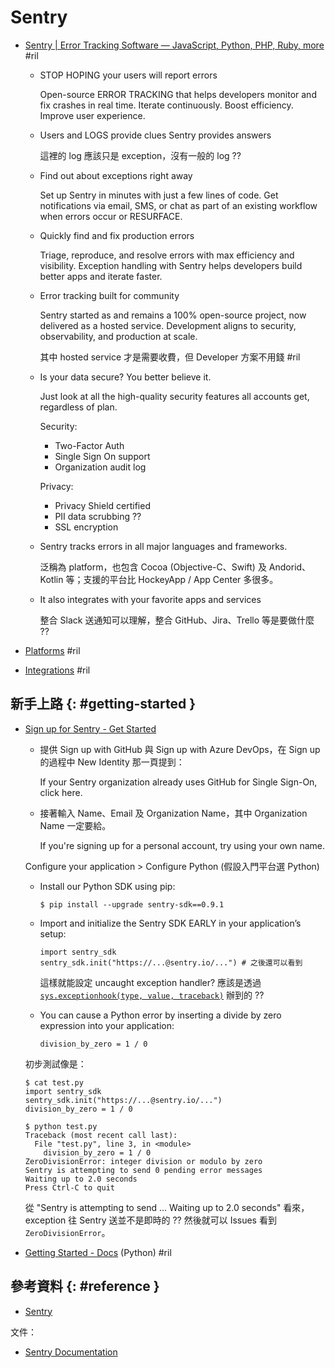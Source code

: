 # Sentry

  - [Sentry \| Error Tracking Software — JavaScript, Python, PHP, Ruby, more](https://sentry.io/welcome/) #ril

      - STOP HOPING your users will report errors

        Open-source ERROR TRACKING that helps developers monitor and fix crashes in real time. Iterate continuously. Boost efficiency. Improve user experience.

      - Users and LOGS provide clues Sentry provides answers

        這裡的 log 應該只是 exception，沒有一般的 log ??

      - Find out about exceptions right away

        Set up Sentry in minutes with just a few lines of code. Get notifications via email, SMS, or chat as part of an existing workflow when errors occur or RESURFACE.

      - Quickly find and fix production errors

        Triage, reproduce, and resolve errors with max efficiency and visibility. Exception handling with Sentry helps developers build better apps and iterate faster.

      - Error tracking built for community

        Sentry started as and remains a 100% open-source project, now delivered as a hosted service. Development aligns to security, observability, and production at scale.

        其中 hosted service 才是需要收費，但 Developer 方案不用錢 #ril

      - Is your data secure?  You better believe it.

        Just look at all the high-quality security features all accounts get, regardless of plan.

        Security:

          - Two-Factor Auth
          - Single Sign On support
          - Organization audit log

        Privacy:

          - Privacy Shield certified
          - PII data scrubbing ??
          - SSL encryption

      - Sentry tracks errors in all major languages and frameworks.

        泛稱為 platform，也包含 Cocoa (Objective-C、Swift) 及 Andorid、Kotlin 等；支援的平台比 HockeyApp / App Center 多很多。

      - It also integrates with your favorite apps and services

        整合 Slack 送通知可以理解，整合 GitHub、Jira、Trello 等是要做什麼 ??

  - [Platforms](https://sentry.io/platforms/) #ril
  - [Integrations](https://sentry.io/integrations/) #ril

## 新手上路 {: #getting-started }

  - [Sign up for Sentry - Get Started](https://sentry.io/signup/)

      - 提供 Sign up with GitHub 與 Sign up with Azure DevOps，在 Sign up 的過程中 New Identity 那一頁提到：

        If your Sentry organization already uses GitHub for Single Sign-On, click here.

      - 接著輸入 Name、Email 及 Organization Name，其中 Organization Name 一定要給。

        If you're signing up for a personal account, try using your own name.

    Configure your application > Configure Python (假設入門平台選 Python)

      - Install our Python SDK using pip:

            $ pip install --upgrade sentry-sdk==0.9.1

      - Import and initialize the Sentry SDK EARLY in your application’s setup:

            import sentry_sdk
            sentry_sdk.init("https://...@sentry.io/...") # 之後還可以看到

        這樣就能設定 uncaught exception handler? 應該是透過 [`sys.exceptionhook(type, value, traceback)`](https://docs.python.org/3/library/sys.html#sys.excepthook) 辦到的 ??

      - You can cause a Python error by inserting a divide by zero expression into your application:

            division_by_zero = 1 / 0

    初步測試像是：

        $ cat test.py
        import sentry_sdk
        sentry_sdk.init("https://...@sentry.io/...")
        division_by_zero = 1 / 0

        $ python test.py
        Traceback (most recent call last):
          File "test.py", line 3, in <module>
            division_by_zero = 1 / 0
        ZeroDivisionError: integer division or modulo by zero
        Sentry is attempting to send 0 pending error messages
        Waiting up to 2.0 seconds
        Press Ctrl-C to quit

    從 "Sentry is attempting to send ... Waiting up to 2.0 seconds" 看來，exception 往 Sentry 送並不是即時的 ?? 然後就可以 Issues 看到 `ZeroDivisionError`。

  - [Getting Started \- Docs](https://docs.sentry.io/error-reporting/quickstart/?platform=python) (Python) #ril

## 參考資料 {: #reference }

  - [Sentry](https://sentry.io/)

文件：

  - [Sentry Documentation](https://docs.sentry.io/)
